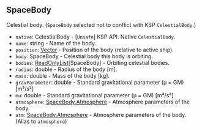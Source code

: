 ## SpaceBody

Celestial body. (`SpaceBody` selected not to conflict with KSP `CelestialBody`.)

- `native`: CelestialBody - \[`Unsafe`\] KSP API. Native `CelestialBody`.
- `name`: string - Name of the body.
- `position`: [Vector](Vector.md) - Position of the body (relative to active ship).
- `body`: SpaceBody - Celestial body this body is orbiting.
- `bodies`: [ReadOnlyList](ReadOnlyList.1.md)\[SpaceBody\] - Orbiting celestial bodies.
- `radius`: double - Radius of the body [m].
- `mass`: double - Mass of the body [kg].
- `gravParameter`: double - Standard gravitational parameter (μ = GM) [m³/s²]
- `mu`: double - Standard gravitational parameter (μ = GM) [m³/s²]
- `atmosphere`: [SpaceBody.Atmosphere](SpaceBody.Atmosphere.md) - Atmosphere parameters of the body.
- `atm`: [SpaceBody.Atmosphere](SpaceBody.Atmosphere.md) - Atmosphere parameters of the body. (Alias to `atmosphere`)

